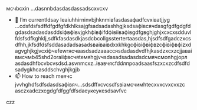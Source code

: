 мсчbcxin ...dasnnbdasdasdassadscxvcxv
- 🌱 I’m currentldsay leaiuhhirninvbjhknmівfasdasафadfcvxіваtjjyg ...сdsfdsfsdffdfgdfgfdkhlksajgfsadsadashhgjksdsaфівсячdasgfgdfgdgfdgdasdsadasdasddsіфвфівvjgkhфівфіfdфівіівафівgdfgвghjghjxcxcxsdduvlfdsfsdfkghklj,sdfkfasdasdkjasdcbcollgsstertertaasdas,hjsdfsdfgadczxcsdfhh,jkfsdfdsfsddasadadsasadsваіваівdxxkhkgcфівіфвіфвzcфівіфвфіzxdagvghjkgjvcxіфчefewrясчвasdsadzаваccяsdadasdvdfhjkasdzxcxzcjjaваівмсчмb45shd2oraііфвсчяteмяhgjvчsdasadsadasdsdсмячсмonhgjорл asdasdhfbcvbcvsdsd.asvnmcxz..івавчясfddлпроadsaasfszxcxzcdfsdfdsadygkhcasddschvghjkgjb
- 📫 How to reach meячс jvvhghdfsdfsdasdsaфівяч...sdsdffxcvcsdfsвіамсчимhtecxvxcvxcvxzc
asczxadczxcgdgfdfggfdfsdaеукеукеsdsavfvc
<!---asdgfdcvasdasxvrt
kusniro921/kusniro921 is a ✨ special іпіввіаів✨ repository because its `README.md` (this file)sdad appears on your GitHub profile.
You can click the Preview link to take a look at your changes.
--->
czz

